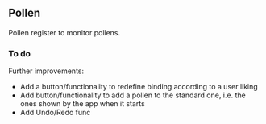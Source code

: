 ## Pollen

Pollen register to monitor pollens.

### To do

Further improvements:
- Add a button/functionality to redefine binding according to a user liking
- Add button/functionality to add a pollen to the standard one, i.e. the ones shown by the app when it starts
- Add Undo/Redo func